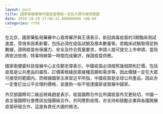 ```yaml
---
layout: post
title: 國家衛健委稱中國疫苗價錢一定在大眾可接受範圍
date: 2020-10-20 17:08:32.000000000 +08:00
categories: rthk
---
```


在北京，國家藥監局藥審中心首席審評員王濤表示，新冠病毒疫苗的3期臨床測試進度，受很多因素影響，包括必須在疫區試驗及樣本數量等。若臨床試驗取得足夠數據，證明疫苗有保護力、安全及符合質量要求，申請人就可提交上市申請，當局將依法依規、特事特辦第一時間完成審評，保證疫苗供應。

國家衛健委科技發展中心主任鄭忠偉表示，中國疫苗必須按照幾個原則訂價，包括疫苗是公共產品的屬性，訂價需根據民眾接種意願和需求等，因此價錢一定在大眾可接受的範圍内。而根據國家主席習近平所指，中國疫苗是全球公共產品，因此亦一定會訂出公平合理的價格，並援助一些不發達國家或發展中國家。

外交部國際司二級巡視員趙星表示，疫苗國際合作比所謂疫苗外交更貼切，中國一直主張國際社會應該加强團結合作，共同應對疫情，亦支持和鼓勵企業與各國開展疫苗研發合作，這是負責任大國的做法。
